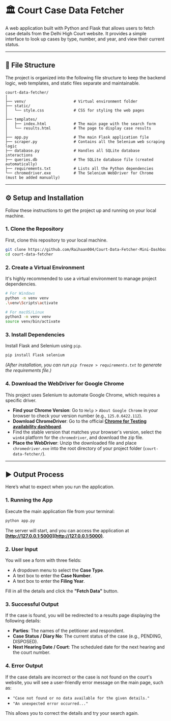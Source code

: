 # 🏛️ Court Case Data Fetcher

A web application built with Python and Flask that allows users to fetch case details from the Delhi High Court website. It provides a simple interface to look up cases by type, number, and year, and view their current status.

---

## 📂 File Structure

The project is organized into the following file structure to keep the backend logic, web templates, and static files separate and maintainable.

```
court-data-fetcher/
│
├── venv/                     # Virtual environment folder
├── static/
│   └── style.css             # CSS for styling the web pages
│
├── templates/
│   ├── index.html            # The main page with the search form
│   └── results.html          # The page to display case results
│
├── app.py                    # The main Flask application file
├── scraper.py                # Contains all the Selenium web scraping logic
├── database.py               # Handles all SQLite database interactions
├── queries.db                # The SQLite database file (created automatically)
├── requirements.txt          # Lists all the Python dependencies
└── chromedriver.exe          # The Selenium WebDriver for Chrome (must be added manually)
```

---

## ⚙️ Setup and Installation

Follow these instructions to get the project up and running on your local machine.

### 1. Clone the Repository
First, clone this repository to your local machine.
```bash
git clone https://github.com/Raihaan004/Court-Data-Fetcher-Mini-Dashboard.git
cd court-data-fetcher
```

### 2. Create a Virtual Environment
It's highly recommended to use a virtual environment to manage project dependencies.
```bash
# For Windows
python -m venv venv
.\venv\Scripts\activate

# For macOS/Linux
python3 -m venv venv
source venv/bin/activate
```

### 3. Install Dependencies
Install Flask and Selenium using `pip`.
```bash
pip install Flask selenium
```
*(After installation, you can run `pip freeze > requirements.txt` to generate the requirements file.)*

### 4. Download the WebDriver for Google Chrome
This project uses Selenium to automate Google Chrome, which requires a specific driver.

* **Find your Chrome Version**: Go to `Help` > `About Google Chrome` in your browser to check your version number (e.g., `125.0.6422.112`).
* **Download ChromeDriver**: Go to the official **[Chrome for Testing availability dashboard](https://googlechromelabs.github.io/chrome-for-testing/#stable)**.
* Find the stable version that matches your browser's version, select the `win64` platform for the `chromedriver`, and download the zip file.
* **Place the WebDriver**: Unzip the downloaded file and place `chromedriver.exe` into the root directory of your project folder (`court-data-fetcher/`).

---

## ▶️ Output Process

Here’s what to expect when you run the application.

### 1. Running the App
Execute the main application file from your terminal:
```bash
python app.py
```
The server will start, and you can access the application at **[http://127.0.0.1:5000](http://127.0.0.1:5000)**.

### 2. User Input
You will see a form with three fields:
* A dropdown menu to select the **Case Type**.
* A text box to enter the **Case Number**.
* A text box to enter the **Filing Year**.

Fill in all the details and click the **"Fetch Data"** button.

### 3. Successful Output
If the case is found, you will be redirected to a results page displaying the following details:
* **Parties**: The names of the petitioner and respondent.
* **Case Status / Diary No**: The current status of the case (e.g., PENDING, DISPOSED).
* **Next Hearing Date / Court**: The scheduled date for the next hearing and the court number.

### 4. Error Output
If the case details are incorrect or the case is not found on the court's website, you will see a user-friendly error message on the main page, such as:
* `"Case not found or no data available for the given details."`
* `"An unexpected error occurred..."`

This allows you to correct the details and try your search again.
